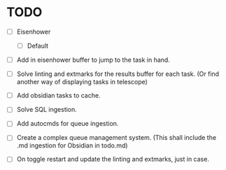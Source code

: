 # TODO
- [ ] Eisenhower
    - [ ] Default
- [ ] Add <C-m> in eisenhower buffer to jump to the task in hand.
- [ ] Solve linting and extmarks for the results buffer for each task. (Or find another way of displaying tasks in telescope)
- [ ] Add obsidian tasks to cache.

- [ ] Solve SQL ingestion.
- [ ] Add autocmds for queue ingestion.
- [ ] Create a complex queue management system. (This shall include the .md ingestion for Obsidian in todo.md)
- [ ] On toggle restart and update the linting and extmarks, just in case.

